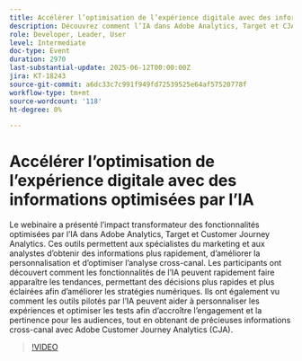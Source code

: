 ```yaml
---
title: Accélérer l’optimisation de l’expérience digitale avec des informations optimisées par l’IA
description: Découvrez comment l’IA dans Adobe Analytics, Target et CJA améliore la vitesse, la personnalisation et l’optimisation cross-canal d’insight pour des décisions marketing plus intelligentes et plus rapides.
role: Developer, Leader, User
level: Intermediate
doc-type: Event
duration: 2970
last-substantial-update: 2025-06-12T00:00:00Z
jira: KT-18243
source-git-commit: a6dc33c7c991f949fd72539525e64af57520778f
workflow-type: tm+mt
source-wordcount: '118'
ht-degree: 0%

---
```



# Accélérer l’optimisation de l’expérience digitale avec des informations optimisées par l’IA

Le webinaire a présenté l’impact transformateur des fonctionnalités optimisées par l’IA dans Adobe Analytics, Target et Customer Journey Analytics. Ces outils permettent aux spécialistes du marketing et aux analystes d’obtenir des informations plus rapidement, d’améliorer la personnalisation et d’optimiser l’analyse cross-canal. Les participants ont découvert comment les fonctionnalités de l’IA peuvent rapidement faire apparaître les tendances, permettant des décisions plus rapides et plus éclairées afin d’améliorer les stratégies numériques. Ils ont également vu comment les outils pilotés par l’IA peuvent aider à personnaliser les expériences et optimiser les tests afin d’accroître l’engagement et la pertinence pour les audiences, tout en obtenant de précieuses informations cross-canal avec Adobe Customer Journey Analytics (CJA).

>[!VIDEO](https://video.tv.adobe.com/v/3463354/?learn=on&enablevpops)
